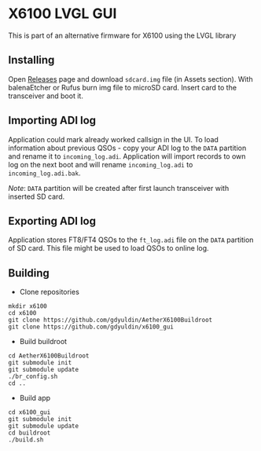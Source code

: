 # X6100 LVGL GUI

This is part of an alternative firmware for X6100 using the LVGL library

## Installing

Open [Releases](https://github.com/gdyuldin/x6100_gui/releases/latest) page and download `sdcard.img` file (in Assets section). With balenaEtcher or Rufus
burn img file to microSD card. Insert card to the transceiver and boot it.

## Importing ADI log

Application could mark already worked callsign in the UI.
To load information about previous QSOs - copy your ADI log to the `DATA` partition and rename it to `incoming_log.adi`.
Application will import records to own log on the next boot and will rename `incoming_log.adi` to `incoming_log.adi.bak`.

*Note*: `DATA` partition will be created after first launch transceiver with inserted SD card.


## Exporting ADI log

Application stores FT8/FT4 QSOs to the `ft_log.adi` file on the `DATA` partition of SD card. This file might be used to load QSOs to online log.


## Building


* Clone repositories

```
mkdir x6100
cd x6100
git clone https://github.com/gdyuldin/AetherX6100Buildroot
git clone https://github.com/gdyuldin/x6100_gui
```

* Build buildroot

```
cd AetherX6100Buildroot
git submodule init
git submodule update
./br_config.sh
cd ..
```

* Build app

```
cd x6100_gui
git submodule init
git submodule update
cd buildroot
./build.sh
```
